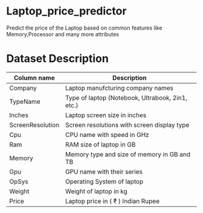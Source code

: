 # Laptop_price_predictor

Predict the price of the Laptop based on common features like Memory,Processor and many more attributes


# Dataset Description
| Column name	| Description |
| ---------- | ----------- |
| Company |	Laptop manufcturing company names |
| TypeName	| Type of laptop (Notebook, Ultrabook, 2in1, etc.) |
| Inches	| Laptop screen size in inches |
| ScreenResolution	| Screen resolutions with screen display type |
| Cpu	| CPU name with speed in GHz |
| Ram	| RAM size of laptop in GB |
| Memory	| Memory type and size of memory in GB and TB |
| Gpu	| GPU name with their series |
| OpSys	| Operating System of laptop |
| Weight	| Weight of laptop in kg |
| Price	| Laptop price in ( ₹ ) Indian Rupee |
